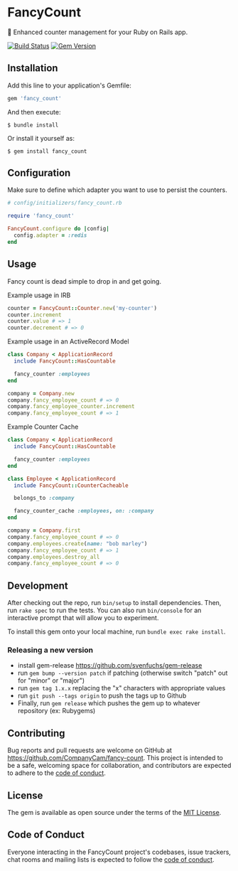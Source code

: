 # FancyCount

🎉 Enhanced counter management for your Ruby on Rails app.

[![Build Status](https://github.com/CompanyCam/fancy-count/workflows/Tests/badge.svg)](https://github.com/CompanyCam/fancy-count/actions) [![Gem Version](https://badge.fury.io/rb/fancy-count.svg)](https://badge.fury.io/rb/fancy-count)



## Installation

Add this line to your application's Gemfile:

```ruby
gem 'fancy_count'
```

And then execute:

    $ bundle install

Or install it yourself as:

    $ gem install fancy_count

## Configuration

Make sure to define which adapter you want to use to persist the counters.

```ruby
# config/initializers/fancy_count.rb

require 'fancy_count'

FancyCount.configure do |config|
  config.adapter = :redis
end
```


## Usage

Fancy count is dead simple to drop in and get going.

Example usage in IRB

```ruby
counter = FancyCount::Counter.new('my-counter')
counter.increment
counter.value # => 1
counter.decrement # => 0
```

Example usage in an ActiveRecord Model

```ruby
class Company < ApplicationRecord
  include FancyCount::HasCountable

  fancy_counter :employees
end

company = Company.new
company.fancy_employee_count # => 0
company.fancy_employee_counter.increment
company.fancy_employee_count # => 1
```

Example Counter Cache

```ruby
class Company < ApplicationRecord
  include FancyCount::HasCountable

  fancy_counter :employees
end

class Employee < ApplicationRecord
  include FancyCount::CounterCacheable

  belongs_to :company

  fancy_counter_cache :employees, on: :company
end

company = Company.first
company.fancy_employee_count # => 0
company.employees.create(name: "bob marley")
company.fancy_employee_count # => 1
company.employees.destroy_all
company.fancy_employee_count # => 0
```

## Development

After checking out the repo, run `bin/setup` to install dependencies. Then, run `rake spec` to run the tests. You can also run `bin/console` for an interactive prompt that will allow you to experiment.

To install this gem onto your local machine, run `bundle exec rake install`.

### Releasing a new version

* install gem-release https://github.com/svenfuchs/gem-release
* run `gem bump --version patch` if patching (otherwise switch "patch" out for "minor" or "major")
* run `gem tag 1.x.x` replacing the "x" characters with appropriate values
* run `git push --tags origin` to push the tags up to Github
* Finally, run `gem release` which pushes the gem up to whatever repository (ex: Rubygems)

## Contributing

Bug reports and pull requests are welcome on GitHub at https://github.com/CompanyCam/fancy-count. This project is intended to be a safe, welcoming space for collaboration, and contributors are expected to adhere to the [code of conduct](https://github.com/CompanyCam/fancy-count/blob/master/CODE_OF_CONDUCT.md).

## License

The gem is available as open source under the terms of the [MIT License](https://opensource.org/licenses/MIT).

## Code of Conduct

Everyone interacting in the FancyCount project's codebases, issue trackers, chat rooms and mailing lists is expected to follow the [code of conduct](https://github.com/CompanyCam/fancy-count/blob/master/CODE_OF_CONDUCT.md).
